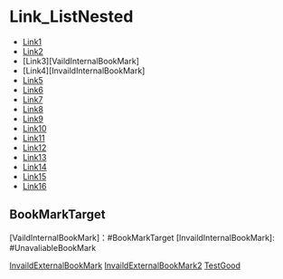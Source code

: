 # Link_ListNested

* [Link1](#BookMarkTarget) 
* [Link2](https://www.google.com#sbtc)
* [Link3][VaildInternalBookMark]
* [Link4][InvaildInternalBookMark]
* [Link5](TestLink.md)
* [Link6](/123/456)
* [Link7](https://www.google.com#sbtc)
* [Link8](https://www.google.com#UnavaliableBookMark)
* [Link9][VaildInternalLink]
* [Link10][InvaildInternalLink]
* [Link11](https://www.google.com/)
* [Link12](https://www.google.com/404)
* [Link13][VaildExternalLink]
* [Link14][InvaildExternalLink]
* [Link15][VaildExternalBookMark]
* [Link16][InvaildExternalBookMark]

## BookMarkTarget

[VaildInternalLink]: TestLink.md 
[InvaildInternalLink]: /123/456  
[VaildExternalLink]: https://www.google.com/  
[InvaildExternalLink]: https://www.google.com/404
[VaildInternalBookMark]：#BookMarkTarget
[InvaildInternalBookMark]: #UnavaliableBookMark 

[VaildExternalBookMark]: https://www.google.com#sbtc  
[InvaildExternalBookMark]: https://www.google.com#UnavaliableBookMark  

[InvaildExternalBookMark](https://docs.microsoft.com/en-us/abc#UnavaliableBookMark) 
[InvaildExternalBookMark2](https://docs.microsoft.com/en-us/abc#UnavaliableBookMark) 
[TestGood](https://review.docs.microsoft.com/en-us/bot-framework/bot-design-principles#designing-a-bot)
